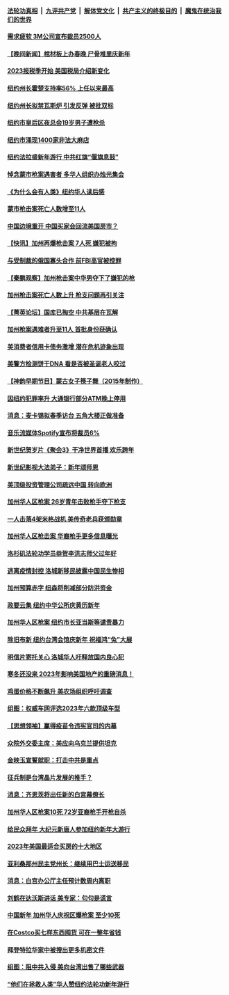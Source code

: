 ####  [法轮功真相](../../../../basic/blob/master/README.md?t=01250012) &nbsp;|&nbsp; [九评共产党](../../../../9ping.md/blob/master/README.md?t=01250012) &nbsp;|&nbsp; [解体党文化](../../../../jtdwh.md/blob/master/README.md?t=01250012)  &nbsp;|&nbsp; [共产主义的终极目的](../../../../gczydzjmd.md/blob/master/README.md?t=01250012) &nbsp;|&nbsp; [魔鬼在统治我们的世界](../../../../mgztzwmdsj.md/blob/master/README.md?t=01250012) 

#### [需求疲软 3M公司宣布裁员2500人](../pages/nsc412/n13914721.md?t=01250012) 

#### [【晚间新闻】棺材板上办春晚 尸骨堆里庆新年](../pages/nsc412/n13914646.md?t=01250012) 



#### [2023报税季开始 美国税局介绍新变化](../pages/nsc412/n13914403.md?t=01250012) 

#### [纽约州长霍楚支持率56% 上任以来最高](../pages/nsc412/n13914448.md?t=01250012) 

#### [纽约州长拟禁瓦斯炉 引发反弹 被批双标](../pages/nsc412/n13914461.md?t=01250012) 

#### [纽约市皇后区夜总会19岁男子遭枪杀](../pages/nsc412/n13914459.md?t=01250012) 

#### [纽约市涌现1400家非法大麻店](../pages/nsc412/n13914446.md?t=01250012) 

#### [纽约法拉盛新年游行 中共红旗“偃旗息鼓”](../pages/nsc412/n13914588.md?t=01250012) 

#### [悼念蒙市枪案遇害者 多华人组织办烛光集会](../pages/nsc412/n13914437.md?t=01250012) 

#### [《为什么会有人类》纽约华人读后感](../pages/nsc412/n13914341.md?t=01250012) 

#### [蒙市枪击案死亡人数增至11人](../pages/nsc412/n13914426.md?t=01250012) 

#### [中国边境重开 中国买家会回流美国房市？](../pages/nsc412/n13914354.md?t=01250012) 

#### [【快讯】加州再爆枪击案 7人死 嫌犯被拘](../pages/nsc412/n13914411.md?t=01250012) 

#### [与受制裁的俄国寡头合作 前FBI高官被控罪](../pages/nsc412/n13914337.md?t=01250012) 

#### [【秦鹏观察】加州枪击案中华男夺下了嫌犯的枪](../pages/nsc412/n13914324.md?t=01250012) 

#### [加州枪击案死亡人数上升 枪支问题再引关注](../pages/nsc412/n13914361.md?t=01250012) 

#### [【菁英论坛】国库已掏空 中共基层在瓦解](../pages/nsc412/n13914325.md?t=01250012) 

#### [加州枪案遇难者升至11人 首批身份获确认](../pages/nsc412/n13914312.md?t=01250012) 

#### [美消费者信用卡债务激增 潜在危机迹象出现](../pages/nsc412/n13914350.md?t=01250012) 

#### [美警方检测饼干DNA 看是否被圣诞老人咬过](../pages/nsc412/n13914177.md?t=01250012) 

#### [【神韵早期节目】蒙古女子筷子舞（2015年制作）](../pages/nsc412/n13914233.md?t=01250012) 

#### [因纽约犯罪率升 大通银行部分ATM晚上停用](../pages/nsc412/n13914299.md?t=01250012) 

#### [消息：麦卡锡拟春季访台 五角大楼正做准备](../pages/nsc412/n13914316.md?t=01250012) 

#### [音乐流媒体Spotify宣布将裁员6%](../pages/nsc412/n13914300.md?t=01250012) 

#### [新世纪贺岁片《聚会3》干净世界首播 欢乐跨年](../pages/nsc412/n13914195.md?t=01250012) 

#### [新世纪影视大法弟子：新年颂师恩](../pages/nsc412/n13914189.md?t=01250012) 

#### [美顶级投资管理公司疏远中国 转向欧洲](../pages/nsc412/n13914279.md?t=01250012) 

#### [加州华人区枪案 26岁青年击败枪手夺下枪支](../pages/nsc412/n13914210.md?t=01250012) 

#### [一人击落4架米格战机 美传奇老兵获颁勋章](../pages/nsc412/n13914021.md?t=01250012) 

#### [加州华人区枪击案 华裔枪手更多信息曝光](../pages/nsc412/n13914171.md?t=01250012) 

#### [洛杉矶法轮功学员恭贺李洪志师父过年好](../pages/nsc412/n13913651.md?t=01250012) 

#### [逃离疫情封控 洛城新移民披露中国民生惨相](../pages/nsc412/n13913540.md?t=01250012) 



#### [加州预算赤字 纽森将削减部分防洪资金](../pages/nsc412/n13914006.md?t=01250012) 

#### [政要云集 纽约中华公所庆黄历新年](../pages/nsc412/n13913781.md?t=01250012) 

#### [加州华人区枪案 纽约市长亚当斯等谴责暴力](../pages/nsc412/n13913777.md?t=01250012) 

#### [除旧布新 纽约台湾会馆庆新年 祝福鸿“兔”大展](../pages/nsc412/n13913875.md?t=01250012) 

#### [明信片寄托关心 洛城华人吁释放国内良心犯](../pages/nsc412/n13913750.md?t=01250012) 

#### [寒冬还没来 2023年影响美国地产的重磅消息！](../pages/nsc412/n13913695.md?t=01250012) 

#### [鸡蛋价格不断飙升 美农场组织呼吁调查](../pages/nsc412/n13913571.md?t=01250012) 

#### [组图：权威车网评选2023年六款顶级车型](../pages/nsc412/n13910552.md?t=01250012) 

#### [【思想领袖】赢得疫苗令违宪官司的内幕](../pages/nsc412/n13889145.md?t=01250012) 

#### [众院外交委主席：美应向乌克兰提供坦克](../pages/nsc412/n13913529.md?t=01250012) 

#### [金映玉宣誓就职：打击中共是重点](../pages/nsc412/n13913552.md?t=01250012) 

#### [征兵制是台湾晶片发展的推手？](../pages/nsc412/n13913547.md?t=01250012) 

#### [消息：齐恩茨将出任新的白宫幕僚长](../pages/nsc412/n13913482.md?t=01250012) 

#### [加州华人区枪案10死 72岁亚裔枪手开枪自杀](../pages/nsc412/n13913485.md?t=01250012) 

#### [给民众拜年 大纪元新唐人参加纽约新年大游行](../pages/nsc412/n13913402.md?t=01250012) 

#### [2023年美国最适合买房的十大地区](../pages/nsc412/n13913473.md?t=01250012) 

#### [亚利桑那州民主党州长：继续用巴士运送移民](../pages/nsc412/n13913463.md?t=01250012) 

#### [消息：白宫办公厅主任预计数周内离职](../pages/nsc412/n13913113.md?t=01250012) 

#### [刘鹤在达沃斯讲话 美专家：句句是谎言](../pages/nsc412/n13912788.md?t=01250012) 

#### [中国新年 加州华人庆祝区爆枪案 至少10死](../pages/nsc412/n13913273.md?t=01250012) 

#### [在Costco买七样东西囤货 可在一整年省钱](../pages/nsc412/n13908788.md?t=01250012) 

#### [拜登特拉华家中被搜出更多机密文件](../pages/nsc412/n13913004.md?t=01250012) 

#### [组图：阻中共入侵 美向台湾出售了哪些武器](../pages/nsc412/n13904268.md?t=01250012) 

#### [“他们在拯救人类”华人赞纽约法轮功新年游行](../pages/nsc412/n13912716.md?t=01250012) 

